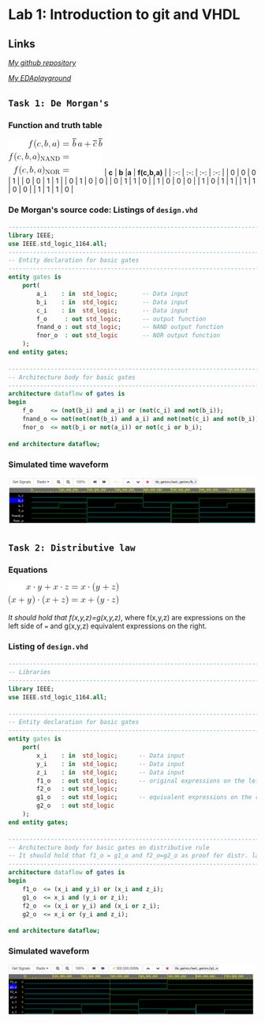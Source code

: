 # Lab 1: Introduction to git and VHDL

## Links
[*My github repository*](https://github.com/Masauso-L/Digital-electronics-1/blob/main/Labs/01-gates/README.md)

[*My EDAplayground*](https://www.edaplayground.com/playgrounds/user/155968)

## `Task 1: De Morgan's`
### Function and truth table
![Equations](Images/equations.png)
| **c** | **b** |**a** | **f(c,b,a)** |
| :-: | :-: | :-: | :-: |
| 0 | 0 | 0 | 1 |
| 0 | 0 | 1 | 1 |
| 0 | 1 | 0 | 0 |
| 0 | 1 | 1 | 0 |
| 1 | 0 | 0 | 0 |
| 1 | 0 | 1 | 1 |
| 1 | 1 | 0 | 0 |
| 1 | 1 | 1 | 0 |

### De Morgan's source code: Listings of `design.vhd`

```VHDL
------------------------------------------------------------------------
library IEEE;
use IEEE.std_logic_1164.all;
------------------------------------------------------------------------
-- Entity declaration for basic gates
------------------------------------------------------------------------
entity gates is
    port(
        a_i    : in  std_logic;       -- Data input
        b_i    : in  std_logic;       -- Data input
        c_i    : in  std_logic;       -- Data input
        f_o     : out std_logic;      -- output function
        fnand_o : out std_logic;      -- NAND output function
        fnor_o  : out std_logic       -- NOR output function
    );
end entity gates;

------------------------------------------------------------------------
-- Architecture body for basic gates
------------------------------------------------------------------------
architecture dataflow of gates is
begin
    f_o     <= (not(b_i) and a_i) or (not(c_i) and not(b_i));
    fnand_o <= not(not(not(b_i) and a_i) and not(not(c_i) and not(b_i)));
    fnor_o  <= not(b_i or not(a_i)) or not(c_i or b_i);

end architecture dataflow;
```
### Simulated time waveform
![Waveform](Images/De_Morgan.png)

## `Task 2: Distributive law`

### Equations
![Distributives](Images/distributives.png)

*It should hold that f(x,y,z)=g(x,y,z)*, where f(x,y,z) are expressions
on the left side of `=` and g(x,y,z) equivalent expressions on the right.

### Listing of `design.vhd`
```VHDL
-----------------------------------------------------------------------
-- Libraries
-----------------------------------------------------------------------
library IEEE;
use IEEE.std_logic_1164.all;

------------------------------------------------------------------------
-- Entity declaration for basic gates
------------------------------------------------------------------------
entity gates is
    port(
        x_i    : in  std_logic;      -- Data input
        y_i    : in  std_logic;      -- Data input
        z_i    : in  std_logic;      -- Data input
        f1_o   : out std_logic;      -- original expressions on the left
        f2_o   : out std_logic;         
        g1_o   : out std_logic;      -- equivalent expressions on the right
        g2_o   : out std_logic
    );
end entity gates;

------------------------------------------------------------------------
-- Architecture body for basic gates on distributive rule
-- It should hold that f1_o = g1_o and f2_o=g2_o as proof for distr. law
------------------------------------------------------------------------
architecture dataflow of gates is
begin
    f1_o  <= (x_i and y_i) or (x_i and z_i);
    g1_o  <= x_i and (y_i or z_i);
    f2_o  <= (x_i or y_i) and (x_i or z_i);
    g2_o  <= x_i or (y_i and z_i);

end architecture dataflow;
```

### Simulated waveform
![Waveform](Images/Distributive.png)
